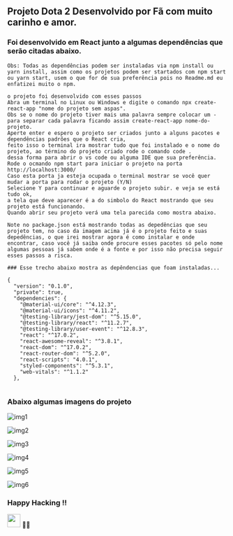 ## Projeto Dota 2 Desenvolvido por Fã com muito carinho e amor.

### Foi desenvolvido em React junto a algumas dependências que serão citadas abaixo.

````
Obs: Todas as dependências podem ser instaladas via npm install ou yarn install, assim como os projetos podem ser startados com npm start
ou yarn start, usem o que for de sua preferência pois no Readme.md eu enfatizei muito o npm.

o projeto foi desenvolvido com esses passos
Abra um terminal no Linux ou Windows e digite o comando npx create-react-app "nome do projeto sem aspas".
Obs se o nome do projeto tiver mais uma palavra sempre colocar um -para separar cada palavra ficando assim create-react-app nome-do-projeto.
Aperte enter e espero o projeto ser criados junto a alguns pacotes e dependências padrões que o React cria,
feito isso o terminal ira mostrar tudo que foi instalado e o nome do projeto, ao término do projeto criado rode o comando code .
dessa forma para abrir o vs code ou alguma IDE que sua preferência.
Rode o ocmando npm start para iniciar o projeto na porta http://localhost:3000/
Caso esta porta ja esteja ocupada o terminal mostrar se você quer mudar a porta para rodar o projeto (Y/N)
Selecione Y para continuar e aguarde o projeto subir. e veja se está tudo ok,
a tela que deve aparecer é a do simbolo do React mostrando que seu projeto está funcionando.
Quando abrir seu projeto verá uma tela parecida como mostra abaixo.
````

````
Note no package.json está mostrando todas as depedências que seu projeto tem, no caso da imagem acima já é o projeto feito e suas depedências, o que irei mostrar agora é como instalar e onde encontrar, caso você já saiba onde procure esses pacotes só pelo nome algumas pessoas já sabem onde é a fonte e por isso não precisa seguir esses passos a risca.
````

````
### Esse trecho abaixo mostra as depêndencias que foam instaladas...

{
  "version": "0.1.0",
  "private": true,
  "dependencies": {
    "@material-ui/core": "^4.12.3",
    "@material-ui/icons": "^4.11.2",
    "@testing-library/jest-dom": "^5.15.0",
    "@testing-library/react": "^11.2.7",
    "@testing-library/user-event": "^12.8.3",
    "react": "^17.0.2",
    "react-awesome-reveal": "^3.8.1",
    "react-dom": "^17.0.2",
    "react-router-dom": "^5.2.0",
    "react-scripts": "4.0.1",
    "styled-components": "^5.3.1",
    "web-vitals": "^1.1.2"
  },
  
  ````
  
  ### Abaixo algumas imagens do projeto
  
![img1](https://user-images.githubusercontent.com/78483210/151105304-2e5ee7e7-e104-4453-85b1-cd22ca4f8e5f.png)

![img2](https://user-images.githubusercontent.com/78483210/151105309-c859fec4-8eb1-4461-9b52-3835f203e240.png)

![img3](https://user-images.githubusercontent.com/78483210/151105313-5297f2fd-bb47-4ba9-a287-13b8d1db3c09.png)

![img4](https://user-images.githubusercontent.com/78483210/151105315-d75a1893-a1b7-4641-8b71-5dab4ef457a3.png)

![img5](https://user-images.githubusercontent.com/78483210/151105318-67658dbc-4a05-42b4-b0de-6ec1450a55e3.png)

![img6](https://user-images.githubusercontent.com/78483210/151105321-35bbc07a-4c29-4861-af35-6b97447ac580.png)


### Happy Hacking !!

<img src="https://raw.githubusercontent.com/kaueMarques/kaueMarques/master/hi.gif" width="30px"> 🚀🚀
  
  
